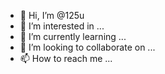 - 👋 Hi, I’m @125u
- 👀 I’m interested in ...
- 🌱 I’m currently learning ...
- 💞️ I’m looking to collaborate on ...
- 📫 How to reach me ...

<!---
125u/125u is a ✨ special ✨ repository because its `README.md` (this file) appears on your GitHub profile.
You can click the Preview link to take a look at your changes.
--->
